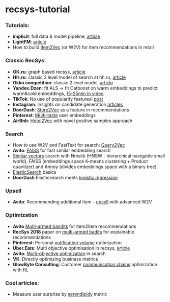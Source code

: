 # recsys-tutorial

### Tutorials:
- **implicit**: full data & model pipeline, [article](https://www.ethanrosenthal.com/2016/10/19/implicit-mf-part-1/) 
- **LightFM**: [article](https://www.ethanrosenthal.com/2016/11/07/implicit-mf-part-2/) 
- How to build [Item2Vec](https://www.analyticsvidhya.com/blog/2019/07/how-to-build-recommendation-system-word2vec-python/) (or W2V) for item recommendations in retail

### Classic RecSys:
- **OK.ru**: graph based recsys, [article](https://habr.com/ru/company/odnoklassniki/blog/499192/)
- **HH.ru**: classic 2 level model of search at hh.ru, [article](https://habr.com/ru/company/hh/blog/347276/)
- **Okko competition**: classic 2 level model, [article](https://habr.com/ru/post/447376/) 
- **Yandex.Dzen**: fit ALS -> fit Catboost on warm embeddings to predict warm&cold embeddings, [15-25min in video](https://www.youtube.com/watch?v=TaUqh_CeCPc&t=126s)   
- **TikTok**: No use of popularity features! [post](https://newsroom.tiktok.com/en-us/how-tiktok-recommends-videos-for-you/) 
- **Instagram**: Insights on candidate generation [articles](https://instagram-engineering.com/powered-by-ai-instagrams-explore-recommender-system-7ca901d2a882) 
- **DoorDash**: [Store2Vec](https://blog.doordash.com/personalized-store-feed-with-vector-embeddings-251ad7a2c09a) as a feature in recommendations
- **Pinterest**: [Multi-taste](https://link.medium.com/9J1sxl1QS8) user embeddings 
- **AirBnb**: [Hotel2Vec](https://link.medium.com/4RvvwV29V8) with novel positive samples approach

### Search
- How to use W2V and FastText for search: [Query2Vec](https://medium.com/coursera-engineering/query2vec-2f6070083bda) 
- **Avito**: [FAISS](https://habr.com/ru/company/avito/blog/488658/) for fast similar embedding search
- [Similar vectors](https://m.habr.com/ru/company/mailru/blog/338360/) search with Nmslib (HNSW - hierarchical navigable small world), FAISS (embeddings space K-means clustering + Product quantizer) and Annoy (divides embeddings space with a binary tree) 
- [ElasticSearch](https://m.habr.com/ru/post/280488/) basics
- **DoorDash** Elasticsearch meets [logistic regression](https://medium.com/@DoorDash/powering-search-recommendations-at-doordash-8310c5cfd88c) 

### Upsell 
- **Avito**: Recommending additional item - [upsell](https://habr.com/ru/company/avito/blog/491942/) with advanced W2V

### Optimization
- **Avito** [Multi-armed bandits](https://m.habr.com/ru/company/avito/blog/417571/?_ga=2.55507619.909483613.1596129867-1023641029.1575324164) for item2item recommendations
- **RecSys 2018** paper on [multi-armed badits](http://jamesmc.com/blog/2018/10/1/explore-exploit-explain) for explainable recommendations
- **Pinterest**: Personal [notification volume](https://medium.com/pinterest-engineering/user-state-based-notification-volume-optimization-7764118f73ff) optimization
- **Uber.Eats**: Multi objective optimisation in recsys, [article](https://eng.uber.com/uber-eats-recommending-marketplace/)
- **Avito**: [Multi-objective optimization](https://www.highload.ru/moscow/2018/abstracts/4182) in search
- **VK**: Directly optimizing business metrics
- **GlowByte Consulting**: Customer [communication chains](https://m.habr.com/ru/company/glowbyte/blog/514514/) optimization with RL

### Cool articles:
- Measure user surprise by [serendipidy](https://towardsdatascience.com/serendipity-accuracys-unpopular-best-friend-in-recommender-systems-ca079b493f3c) metric
